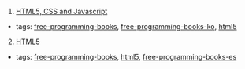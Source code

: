 1. [HTML5, CSS and Javascript](http://fromyou.tistory.com/581)
  * tags: [free-programming-books](tags/free-programming-books.md), [free-programming-books-ko](tags/free-programming-books-ko.md), [html5](tags/html5.md)
2. [HTML5](http://www.arkaitzgarro.com/html5/)
  * tags: [free-programming-books](tags/free-programming-books.md), [html5](tags/html5.md), [free-programming-books-es](tags/free-programming-books-es.md)
